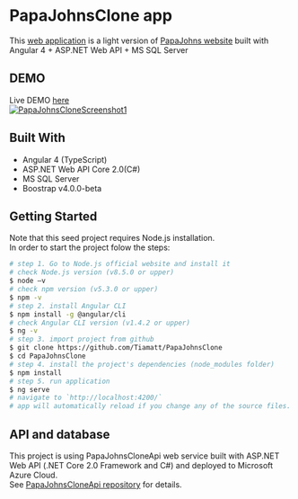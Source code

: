 # PapaJohnsClone app
This [web application](https://tiamatt.github.io/PapaJohnsClone) is a light version of [PapaJohns website](https://www.papajohns.com/) built with Angular 4 + ASP.NET Web API + MS SQL Server 

## DEMO
Live DEMO [here](https://tiamatt.github.io/PapaJohnsClone) </br>
[![PapaJohnsCloneScreenshot1](http://kaliScreenshot)](https://github.com/Tiamatt/PapaJohnsClone/blob/master/src/assets/otherImages/error.jpg?raw=true)

## Built With
* Angular 4 (TypeScript)
* ASP.NET Web API Core 2.0(C#)
* MS SQL Server
* Boostrap v4.0.0-beta

## Getting Started
Note that this seed project requires Node.js installation. </br>
In order to start the project folow the steps:
```bash
# step 1. Go to Node.js official website and install it
# check Node.js version (v8.5.0 or upper)
$ node –v
# check npm version (v5.3.0 or upper)
$ npm -v
# step 2. install Angular CLI
$ npm install -g @angular/cli
# check Angular CLI version (v1.4.2 or upper)
$ ng -v
# step 3. import project from github 
$ git clone https://github.com/Tiamatt/PapaJohnsClone
$ cd PapaJohnsClone
# step 4. install the project's dependencies (node_modules folder)
$ npm install
# step 5. run application
$ ng serve
# navigate to `http://localhost:4200/`
# app will automatically reload if you change any of the source files.
```

## API and database
This project is using PapaJohnsCloneApi web service built with ASP.NET Web API (.NET Core 2.0 Framework and C#) and deployed to Microsoft Azure Cloud. </br>
See [PapaJohnsCloneApi repository](https://github.com/Tiamatt/PapaJohnsCloneApi) for details.
